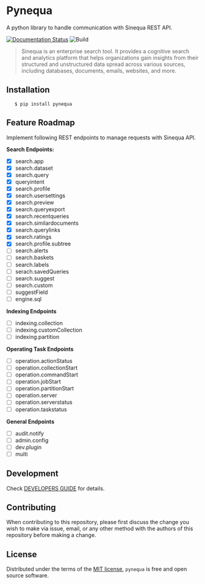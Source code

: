 # Pynequa
A python library to handle communication with Sinequa REST API. 

[![Documentation Status](https://readthedocs.org/projects/pynequa/badge/?version=latest)](https://pynequa.readthedocs.io/en/latest/?badge=latest)
![Build](https://github.com/NASA-IMPACT/pynequa/actions/workflows/pkg_build_check.yml/badge.svg)

> Sinequa is an enterprise search tool. It provides a cognitive search and analytics platform that helps organizations gain insights from their structured and unstructured data spread across various sources, including databases, documents, emails, websites, and more.

## Installation 

```
   $ pip install pynequa
```
## Feature Roadmap 
Implement following REST endpoints to manage requests with Sinequa API. 

**Search Endpoints:**
- [x] search.app 
- [x] search.dataset
- [x] search.query
- [x] queryintent
- [x] search.profile
- [x] search.usersettings
- [x] search.preview
- [x] search.queryexport
- [x] search.recentqueries
- [x] search.similardocuments
- [x] search.querylinks
- [x] search.ratings
- [x] search.profile.subtree
- [ ] search.alerts
- [ ] search.baskets
- [ ] search.labels
- [ ] serach.savedQueries
- [ ] search.suggest
- [ ] search.custom
- [ ] suggestField
- [ ] engine.sql 

**Indexing Endpoints**
- [ ] indexing.collection
- [ ] indexing.customCollection
- [ ] indexing.partition 

**Operating Task Endpoints**
- [ ] operation.actionStatus
- [ ] operation.collectionStart
- [ ] operation.commandStart
- [ ] operation.jobStart
- [ ] operation.partitionStart
- [ ] operation.server
- [ ] operation.serverstatus
- [ ] operation.taskstatus

**General Endpoints**
- [ ] audit.notify
- [ ] admin.config 
- [ ] dev.plugin 
- [ ] multi 

## Development
Check [DEVELOPERS GUIDE](DEVELOPMENT.md) for details. 
## Contributing

When contributing to this repository, please first discuss the change you wish to make via issue, email, or any other method with the authors of this repository before making a change. 

## License

Distributed under the terms of the [MIT license](LICENSE),
`pynequa` is free and open source software.

